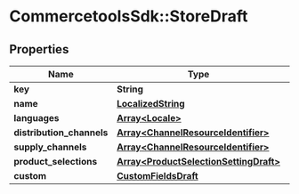 # CommercetoolsSdk::StoreDraft

## Properties
Name | Type | Description | Notes
------------ | ------------- | ------------- | -------------
**key** | **String** |  | [optional] 
**name** | [**LocalizedString**](LocalizedString.md) |  | [optional] 
**languages** | [**Array&lt;Locale&gt;**](Locale.md) |  | [optional] 
**distribution_channels** | [**Array&lt;ChannelResourceIdentifier&gt;**](ChannelResourceIdentifier.md) |  | [optional] 
**supply_channels** | [**Array&lt;ChannelResourceIdentifier&gt;**](ChannelResourceIdentifier.md) |  | [optional] 
**product_selections** | [**Array&lt;ProductSelectionSettingDraft&gt;**](ProductSelectionSettingDraft.md) |  | [optional] 
**custom** | [**CustomFieldsDraft**](CustomFieldsDraft.md) |  | [optional] 

